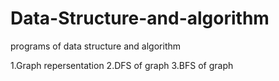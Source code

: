 # Data-Structure-and-algorithm
programs of data structure and algorithm


1.Graph repersentation
2.DFS of graph
3.BFS of graph
